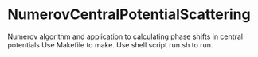 # NumerovCentralPotentialScattering
Numerov algorithm and application to calculating phase shifts in central potentials
Use Makefile to make.
Use shell script run.sh to run.
